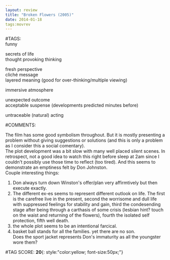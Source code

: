 ```yaml
---  
layout: review  
title: "Broken Flowers (2005)"  
date: 2014-01-18  
tags:movrev  
---  
```

  
#TAGS:  
funny  
  
secrets of life  
thought provoking thinking  
  
fresh perspective  
cliché message  
layered meaning (good for over-thinking/multiple viewing)  
  
immersive atmosphere  
  
unexpected outcome  
acceptable suspense (developments predicted minutes before)  
  
untraceable (natural) acting  
  
#COMMENTS:  
  
The film has some good symbolism throughout. But it is mostly presenting a problem without giving suggestions or solutions (and this is only a problem as I consider this a social comentary).  
The plot development was a bit slow with many well placed silent scenes. In retrospect, not a good idea to watch this right before sleep at 2am since I couldn't possibly use those time to reflect (too tired). And this seems to demonstrate an emptiness felt by Don Johnston.  
Couple interesting things:  
1. Don always turn down Winston's offer/plan very affirmtively but then execute exactly.  
2. The different ex-es seems to represent different outlook on life. The first is the carefree live in the present, second the worrisome and dull life with suppressed feelings for stability and gain, third the condesending stage after being through a carthasis of some crisis (lesbian hint? touch on the waist and returning of the flowers), fourth the isolated self protection, fifth well death.  
3. the whole plot seems to be an intentional farcical.  
4. basket ball stands for all the families. yet there are no son.  
Does the sport jacket represents Don's immaturity as all the youngster wore them?  
  
  
  
  
  
#TAG SCORE: **20**{: style:"color:yellow; font-size:50px;"}  
